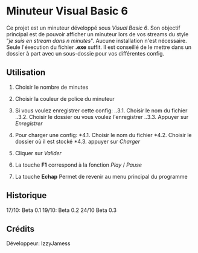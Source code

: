 Minuteur Visual Basic 6
=======================

Ce projet est un minuteur développé sous *Visual Basic 6*.
Son objectif principal est de pouvoir afficher un minuteur lors de vos streams du style "*je suis en stream dans n minutes*".
Aucune installation n'est nécessaire. Seule l'éxecution du fichier __.exe__ suffit.
Il est conseillé de le mettre dans un dossier à part avec un sous-dossie pour vos différentes config.

Utilisation
-----------

1. Choisir le nombre de minutes
2. Choisir la couleur de police du minuteur

3. Si vous voulez enregistrer cette config:
  ..3.1. Choisir le nom du fichier
  ..3.2. Choisir le dossier ou vous voulez l'enregistrer
  ..3.3. Appuyer sur _Enregistrer_
 
4. Pour charger une config:
  *4.1. Choisir le nom du fichier
  *4.2. Choisir le dossier où il est stocké
  *4.3. appuyer sur _Charger_
  
5. Cliquer sur _Valider_

6. La touche **F1** correspond à la fonction _Play_ / _Pause_

7. La touche **Echap** Permet de revenir au menu principal du programme


Historique
----------

17/10: Beta 0.1
19/10: Beta 0.2
24/10 Beta 0.3

Crédits
-------
Développeur: IzzyJamess
